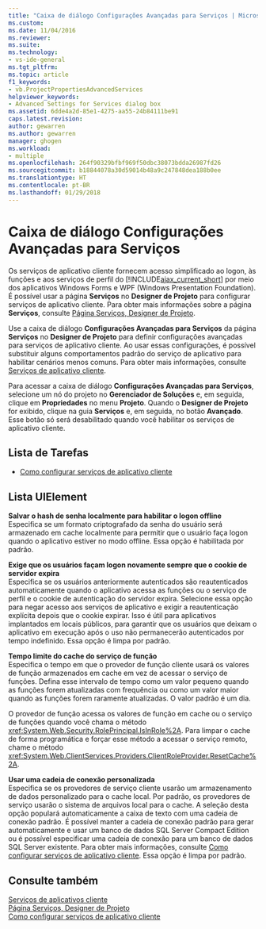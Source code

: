 ```yaml
---
title: "Caixa de diálogo Configurações Avançadas para Serviços | Microsoft Docs"
ms.custom: 
ms.date: 11/04/2016
ms.reviewer: 
ms.suite: 
ms.technology:
- vs-ide-general
ms.tgt_pltfrm: 
ms.topic: article
f1_keywords:
- vb.ProjectPropertiesAdvancedServices
helpviewer_keywords:
- Advanced Settings for Services dialog box
ms.assetid: 6dde4a2d-85e1-4275-aa55-24b84111be91
caps.latest.revision: 
author: gewarren
ms.author: gewarren
manager: ghogen
ms.workload:
- multiple
ms.openlocfilehash: 264f90329bfbf969f50dbc38073bdda26987fd26
ms.sourcegitcommit: b18844078a30d59014b48a9c247848dea188b0ee
ms.translationtype: HT
ms.contentlocale: pt-BR
ms.lasthandoff: 01/29/2018
---
```

# <a name="advanced-settings-for-services-dialog-box"></a>Caixa de diálogo Configurações Avançadas para Serviços
Os serviços de aplicativo cliente fornecem acesso simplificado ao logon, às funções e aos serviços de perfil do [!INCLUDE[ajax_current_short](../../ide/reference/includes/ajax_current_short_md.md)] por meio dos aplicativos Windows Forms e WPF (Windows Presentation Foundation). É possível usar a página **Serviços** no **Designer de Projeto** para configurar serviços de aplicativo cliente. Para obter mais informações sobre a página **Serviços**, consulte [Página Serviços, Designer de Projeto](../../ide/reference/services-page-project-designer.md).  
  
 Use a caixa de diálogo **Configurações Avançadas para Serviços** da página **Serviços** no **Designer de Projeto** para definir configurações avançadas para serviços de aplicativo cliente. Ao usar essas configurações, é possível substituir alguns comportamentos padrão do serviço de aplicativo para habilitar cenários menos comuns. Para obter mais informações, consulte [Serviços de aplicativo cliente](/dotnet/framework/common-client-technologies/client-application-services).  
  
 Para acessar a caixa de diálogo **Configurações Avançadas para Serviços**, selecione um nó do projeto no **Gerenciador de Soluções** e, em seguida, clique em **Propriedades** no menu **Projeto**. Quando o **Designer de Projeto** for exibido, clique na guia **Serviços** e, em seguida, no botão **Avançado**. Esse botão só será desabilitado quando você habilitar os serviços de aplicativo cliente.  
  
## <a name="task-list"></a>Lista de Tarefas

- [Como configurar serviços de aplicativo cliente](/dotnet/framework/common-client-technologies/how-to-configure-client-application-services)

## <a name="uielement-list"></a>Lista UIElement

 **Salvar o hash de senha localmente para habilitar o logon offline**  
 Especifica se um formato criptografado da senha do usuário será armazenado em cache localmente para permitir que o usuário faça logon quando o aplicativo estiver no modo offline. Essa opção é habilitada por padrão.
  
 **Exige que os usuários façam logon novamente sempre que o cookie de servidor expira**  
 Especifica se os usuários anteriormente autenticados são reautenticados automaticamente quando o aplicativo acessa as funções ou o serviço de perfil e o cookie de autenticação do servidor expira. Selecione essa opção para negar acesso aos serviços de aplicativo e exigir a reautenticação explícita depois que o cookie expirar. Isso é útil para aplicativos implantados em locais públicos, para garantir que os usuários que deixam o aplicativo em execução após o uso não permanecerão autenticados por tempo indefinido. Essa opção é limpa por padrão.  
  
 **Tempo limite do cache do serviço de função**  
 Especifica o tempo em que o provedor de função cliente usará os valores de função armazenados em cache em vez de acessar o serviço de funções. Defina esse intervalo de tempo como um valor pequeno quando as funções forem atualizadas com frequência ou como um valor maior quando as funções forem raramente atualizadas. O valor padrão é um dia.  
  
 O provedor de função acessa os valores de função em cache ou o serviço de funções quando você chama o método <xref:System.Web.Security.RolePrincipal.IsInRole%2A>. Para limpar o cache de forma programática e forçar esse método a acessar o serviço remoto, chame o método <xref:System.Web.ClientServices.Providers.ClientRoleProvider.ResetCache%2A>.  
  
 **Usar uma cadeia de conexão personalizada**  
 Especifica se os provedores de serviço cliente usarão um armazenamento de dados personalizado para o cache local. Por padrão, os provedores de serviço usarão o sistema de arquivos local para o cache. A seleção desta opção populará automaticamente a caixa de texto com uma cadeia de conexão padrão. É possível manter a cadeia de conexão padrão para gerar automaticamente e usar um banco de dados SQL Server Compact Edition ou é possível especificar uma cadeia de conexão para um banco de dados SQL Server existente. Para obter mais informações, consulte [Como configurar serviços de aplicativo cliente](/dotnet/framework/common-client-technologies/how-to-configure-client-application-services). Essa opção é limpa por padrão.  
  
## <a name="see-also"></a>Consulte também

[Serviços de aplicativos cliente](/dotnet/framework/common-client-technologies/client-application-services)  
[Página Serviços, Designer de Projeto](../../ide/reference/services-page-project-designer.md)  
[Como configurar serviços de aplicativo cliente](/dotnet/framework/common-client-technologies/how-to-configure-client-application-services)